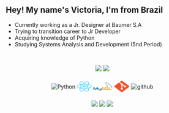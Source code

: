 <h2 align="left"> Hey! My name's Victoria, I'm from Brazil</h2>

- Currently working as a Jr. Designer at Baumer S.A
- Trying to transition career to Jr Developer
- Acquiring knowledge of Python
- Studying Systems Analysis and Development (5nd Period)

##
<br>
<div align="center">
  
  <img height="150em" src="https://github-readme-stats.vercel.app/api?username=victoriapacch&show_icons=true&theme=dark&include_all_commits=true&count_private=true"/>
  <img height="150em" src="https://github-readme-stats.vercel.app/api/top-langs/?username=victoriapacch&layout=compact&langs_count=10&theme=dark"/>

  <!-- TEMAS: dark, radical, merko, gruvbox, tokyonight, onedark, cobalt, synthwave, highcontrast, dracula -->
</div>


<div align="center" valign="top"><br>
  <img align="center" alt="Python" height="30" width="40" src="https://www.svgrepo.com/show/452091/python.svg">
  <img align="center" alt="React" height="30" width="40" src="https://raw.githubusercontent.com/devicons/devicon/master/icons/react/react-original.svg">
  <img align="center" alt="MySQL" height="40" width="50" src="https://raw.githubusercontent.com/devicons/devicon/master/icons/mysql/mysql-original-wordmark.svg">
  <img align="center" alt="git" height="30" width="40" src="https://raw.githubusercontent.com/devicons/devicon/master/icons/git/git-original.svg">
  <img align="center" alt="github" height="35" width="35" src="https://cdn.icon-icons.com/icons2/2351/PNG/512/logo_github_icon_143196.png">
</div><br>
 
<div align="center">
  <a href="https://www.linkedin.com/in/victoriapereiraeng/" target="_blank"><img src="https://img.shields.io/badge/-LinkedIn-%230077B5?style=for-the-badge&logo=linkedin&logoColor=white" target="_blank"></a> 
  <a href = "mailto:victoriapereiraeng@gmail.com"><img src="https://img.shields.io/badge/-Gmail-%23333?style=for-the-badge&logo=gmail&logoColor=white" target="_blank"></a>
  <a href="https://www.instagram.com/victoriapacch/" target="_blank"><img src="https://img.shields.io/badge/-Instagram-%23E4405F?style=for-the-badge&logo=instagram&logoColor=white" target="_blank"></a>
</div>

<div align="center">

</div>
